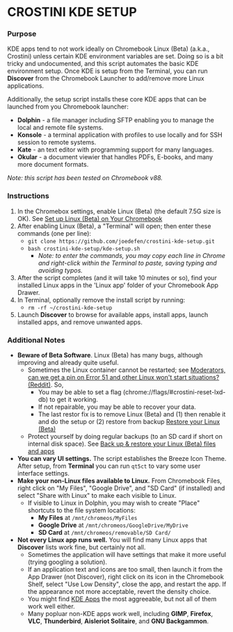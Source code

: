 # CROSTINI KDE SETUP #
### Purpose ###
KDE apps tend to not work ideally on Chromebook Linux (Beta) (a.k.a., Crostini) unless certain KDE environment variables are set.
Doing so is a bit tricky and undocumented, and this script automates the basic KDE environment setup.
Once KDE is setup from the Terminal, you can run **Discover** from the Chromebook Launcher to add/remove more Linux applications.

Additionally, the setup script installs these core KDE apps that can be launched from you Chromebook launcher:
* **Dolphin** - a file manager including SFTP enabling you to manage the local and remote file systems.
* **Konsole** - a terminal application with profiles to use locally and for SSH session to remote systems.
* **Kate** - an text editor with programming support for many languages.
* **Okular** - a document viewier that handles PDFs, E-books, and many more document formats.

*Note: this script has been tested on Chromebook v88.*


### Instructions ###

1. In the Chromebox settings, enable Linux (Beta) (the default 7.5G size is OK). See [Set up Linux (Beta) on Your Chromebook](https://support.google.com/chromebook/answer/9145439?p=chromebook_linuxapps&b=hatch-signed-mp-v6keys&visit_id=637506510150436611-3956044416&rd=1)
1. After enabling Linux (Beta), a "Terminal" will open;  then enter these commands (one per line):
	* `git clone https://github.com/joedefen/crostini-kde-setup.git`
	* `bash crostini-kde-setup/kde-setup.sh`
		* *Note: to enter the commands, you may copy each line in Chrome and right-click within the Terminal to paste, saving typing and avoiding typos.*
1. After the script completes (and it will take 10 minutes or so), find your installed Linux apps in the 'Linux app' folder of your Chromebook App Drawer.
1. In Terminal, optionally remove the install script by running:
	* `rm -rf ~/crostini-kde-setup`
1. Launch **Discover** to browse for available apps, install apps, launch installed apps, and remove unwanted apps.

### Additional Notes ###
* **Beware of Beta Software**.  Linux (Beta) has many bugs, although improving and already quite useful.
	* Sometimes the Linux container cannot be restarted; see [Moderators, can we get a pin on Error 51 and other Linux won't start situations?(Reddit)](https://www.reddit.com/r/Crostini/comments/ljdbck/moderators_can_we_get_a_pin_on_error_51_and_other/). So,
		* You may be able to set a flag (chrome://flags/#crostini-reset-lxd-db) to get it working.
		* If not repairable, you may be able to recover your data.
		* The last restor fix is to remove Linux (Beta) and (1) then renable it and do the setup or (2) restore from backup [Restore your Linux (Beta)](https://support.google.com/chromebook/answer/9592813?hl=en)
	* Protect yourself by doing regular backups (to an SD card if short on internal disk space).  See [Back up & restore your Linux (Beta) files and apps](https://support.google.com/chromebook/answer/9592813?hl=en)
* **You can vary UI settings.** The script establishes the Breeze Icon Theme.  After setup, from **Terminal** you can run `qt5ct` to vary some user interface settings.
* **Make your non-Linux files available to Linux.** From Chromebook Files, right click on "My Files", "Google Drive", and "SD Card" (if installed) and select "Share with Linux" to make each visible to Linux.
	* If visible to Linux in Dolphin, you may wish to create "Place" shortcuts to the file system locations:
		* **My Files** at `/mnt/chromeos/MyFiles`
		* **Google Drive** at `/mnt/chromeos/GoogleDrive/MyDrive`
		* **SD Card** at `/mnt/chromeos/removable/SD Card/`
* **Not every Linux app runs well.** You will find many Linux apps that **Discover** lists work fine, but certainly not all.
	* Sometimes the application will have settings that make it more useful (trying googling a solution).
	* If an application text and icons are too small, then launch it from the App Drawer (not Discover), right click on its icon in the Chromebook Shelf, select "Use Low Density", close the app, and restart the app.  If the appearance not more acceptable, revert the density choice.
	* You might find [KDE Apps](https://apps.kde.org/) the most aggreeable, but not all of them work well either.
	* Many popluar non-KDE apps work well, including **GIMP**, **Firefox**, **VLC**, **Thunderbird**, **Aisleriot Solitaire**, and **GNU Backgammon**.
